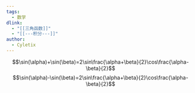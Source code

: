 ```yaml
---
tags:
  - 数学
dlink:
  - "[[三角函数]]"
  - "[[---积分---]]"
author:
  - Cyletix
---
```

$$\sin(\alpha)+\sin(\beta)=2\sin\frac{\alpha+\beta}{2}\cos\frac{\alpha-\beta}{2}$$
$$\sin(\alpha)-\sin(\beta)=2\sin\frac{\alpha+\beta}{2}\cos\frac{\alpha-\beta}{2}$$